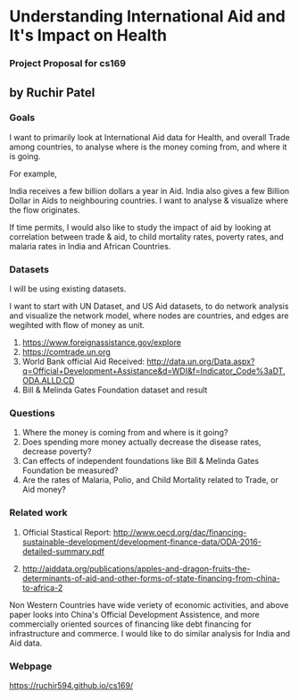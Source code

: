 # Understanding International Aid and It's Impact on Health 

### Project Proposal for cs169
## by Ruchir Patel

### Goals

I want to primarily look at International Aid data for Health, and overall Trade among countries, to analyse where is the money coming from, and where it is going. 

For example, 

India receives a few billion dollars a year in Aid. India also gives a few Billion Dollar in Aids to neighbouring countries. I want to analyse & visualize where the flow originates. 

If time permits, I would also like to study the impact of aid by looking at correlation between trade & aid, to child mortality rates, poverty rates, and malaria rates in India and African Countries.

### Datasets

I will be using existing datasets. 

I want to start with UN Dataset, and US Aid datasets, to do network analysis and visualize the network model, where nodes are countries, and edges are wegihted with flow of money as unit.

1. https://www.foreignassistance.gov/explore
2. https://comtrade.un.org
3. World Bank official Aid Received: http://data.un.org/Data.aspx?q=Official+Development+Assistance&d=WDI&f=Indicator_Code%3aDT.ODA.ALLD.CD
4. Bill & Melinda Gates Foundation dataset and result

### Questions

1. Where the money is coming from and where is it going?
2. Does spending more money actually decrease the disease rates, decrease poverty? 
3. Can effects of independent foundations like Bill & Melinda Gates Foundation be measured?
4. Are the rates of Malaria, Polio, and Child Mortality related to Trade, or Aid money?

### Related work

1. Official Stastical Report: http://www.oecd.org/dac/financing-sustainable-development/development-finance-data/ODA-2016-detailed-summary.pdf

2. http://aiddata.org/publications/apples-and-dragon-fruits-the-determinants-of-aid-and-other-forms-of-state-financing-from-china-to-africa-2

Non Western Countries have wide veriety of economic activities, and above paper looks into China's Official Development Assistence, and more commercially oriented sources of financing like debt financing for infrastructure and commerce. I would like to do similar analysis for India and Aid data. 

### Webpage 

https://ruchir594.github.io/cs169/
